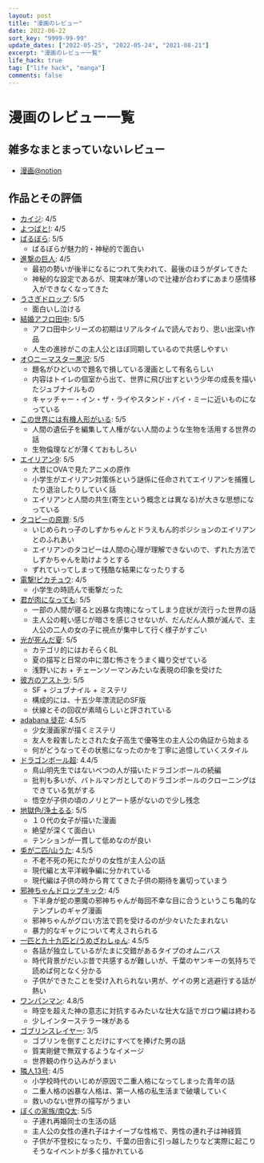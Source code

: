 ```yaml
---
layout: post
title: "漫画のレビュー"
date: 2022-06-22
sort_key: "9999-99-99"
update_dates: ["2022-05-25", "2022-05-24", "2021-08-21"]
excerpt: "漫画のレビュー一覧"
life_hack: true
tag: ["life hack", "manga"]
comments: false
---
```


# 漫画のレビュー一覧

## 雑多なまとまっていないレビュー
 - [漫画@notion](https://geckochan.notion.site/d58e21a9f53d4e7b8cc25d097ac84dc7)

## 作品とその評価
 - [カイジ](https://ja.wikipedia.org/wiki/%E8%B3%AD%E5%8D%9A%E9%BB%99%E7%A4%BA%E9%8C%B2%E3%82%AB%E3%82%A4%E3%82%B8): 4/5
 - [よつばと!](https://ja.wikipedia.org/wiki/%E3%82%88%E3%81%A4%E3%81%B0%E3%81%A8!): 4/5
 - [ばるぼら](https://ja.wikipedia.org/wiki/%E3%81%B0%E3%82%8B%E3%81%BC%E3%82%89): 5/5
   - ばるぼらが魅力的・神秘的で面白い
 - [進撃の巨人](https://ja.wikipedia.org/wiki/%E9%80%B2%E6%92%83%E3%81%AE%E5%B7%A8%E4%BA%BA): 4/5
   - 最初の勢いが後半になるにつれて失われて、最後のほうがダレてきた
   - 神秘的な設定であるが、現実味が薄いので辻褄が合わずにあまり感情移入ができなくなってきた
 - [うさぎドロップ](https://ja.wikipedia.org/wiki/%E3%81%86%E3%81%95%E3%81%8E%E3%83%89%E3%83%AD%E3%83%83%E3%83%97): 5/5
   - 面白いし泣ける
 - [結婚アフロ田中](https://ja.wikipedia.org/wiki/%E3%82%A2%E3%83%95%E3%83%AD%E7%94%B0%E4%B8%AD%E3%82%B7%E3%83%AA%E3%83%BC%E3%82%BA): 5/5
   - アフロ田中シリーズの初期はリアルタイムで読んでおり、思い出深い作品
   - 人生の進捗がこの主人公とほぼ同期しているので共感しやすい
 - [オ○ニーマスター黒沢](http://www.onamas.net/): 5/5
   - 題名がひどいので題名で損している漫画として有名らしい
   - 内容はトイレの個室から出て、世界に飛び出すという少年の成長を描いたジュブナイルもの
   - キャッチャー・イン・ザ・ライやスタンド・バイ・ミーに近いものになっている
 - [この世界には有機人形がいる](https://booklive.jp/product/index/title_id/293760/vol_no/001): 5/5
   - 人間の遺伝子を編集して人権がない人間のような生物を活用する世界の話
   - 生物倫理などが薄くておもしろい
 - [エイリアン9](https://booklive.jp/review/list/title_id/210071/vol_no/001): 5/5
   - 大昔にOVAで見たアニメの原作
   - 小学生がエイリアン対策係という謎係に任命されてエイリアンを捕獲したり退治したりしていく話
   - エイリアンと人間の共生(寄生という概念とは異なる)が大きな思想になっている
 - [タコピーの原罪](https://dic.nicovideo.jp/a/%E3%82%BF%E3%82%B3%E3%83%94%E3%83%BC%E3%81%AE%E5%8E%9F%E7%BD%AA): 5/5
   - いじめられっ子のしずかちゃんとドラえもん的ポジションのエイリアンとのふれあい
   - エイリアンのタコピーは人間の心理が理解できないので、ずれた方法でしずかちゃんを助けようとする
   - ずれていってしまって残酷な結果になったりする
 - [電撃!ピカチュウ](https://ja.wikipedia.org/wiki/%E9%9B%BB%E6%92%83!%E3%83%94%E3%82%AB%E3%83%81%E3%83%A5%E3%82%A6): 4/5
   - 小学生の時読んで衝撃だった
 - [君が肉になっても](https://bookmeter.com/books/16190466): 5/5
   - 一部の人間が寝ると凶暴な肉塊になってしまう症状が流行った世界の話
   - 主人公の軽い感じが暗さを感じさせないが、だんだん人類が滅んで、主人公の二人の女の子に視点が集中して行く様子がすごい
 - [光が死んだ夏](https://bookmeter.com/books/19315890): 5/5
   - カテゴリ的にはおそらくBL
   - 夏の描写と日常の中に潜む怖さをうまく織り交ぜている
   - 浅野いにお + チェーンソーマンみたいな表現の印象を受けた
 - [彼方のアストラ](https://bookmeter.com/books/11034643): 5/5
   - SF + ジュブナイル + ミステリ
   - 構成的には、十五少年漂流記のSF版
   - 伏線とその回収が素晴らしいと評されている
 - [adabana 徒花](https://www.amazon.co.jp/dp/B08DNRR2W2/ref=dp-kindle-redirect?_encoding=UTF8&btkr=1): 4.5/5
   - 少女漫画家が描くミステリ
   - 友人を殺害したとされた女子高生で優等生の主人公の偽証から始まる
   - 何がどうなってその状態になったのかを丁寧に追憶していくスタイル
 - [ドラゴンボール超](https://www.amazon.co.jp/gp/product/B01C84248G): 4.4/5
   - 鳥山明先生ではないべつの人が描いたドラゴンボールの続編
   - 批判も多いが、バトルマンガとしてのドラゴンボールのクローニングはできている気がする
   - 悟空が子供の頃のノリとアート感がないので少し残念
 - [地獄色/浄土るる](https://bookmeter.com/books/16833217): 5/5
   - １０代の女子が描いた漫画
   - 絶望が深くて面白い
   - テンションが一貫して低めなのが良い
 - [兎が二匹/山うた](https://bookmeter.com/books/10212507): 4.5/5
   - 不老不死の死にたがりの女性が主人公の話
   - 現代編と太平洋戦争編に分かれている
   - 現代編は子供の時から育ててきた子供の期待を裏切っていまう
 - [邪神ちゃんドロップキック](https://bookmeter.com/books/8013387): 4/5
   - 下半身が蛇の悪魔の邪神ちゃんが毎回不幸な目に合うというこち亀的なテンプレのギャグ漫画
   - 邪神ちゃんがグロい方法で罰を受けるのが少々いたたまれない
   - 暴力的なギャクについて考えされられる
 - [一匹と九十九匹と/うめざわしゅん](https://bookmeter.com/books/3168320): 4.5/5
   - 各話が独立しているがたまに交錯があるタイプのオムニバス
   - 時代背景がだいぶ昔で共感するが難しいが、千葉のヤンキーの気持ちで読めば何となく分かる
   - 子供ができたことを受け入れられない男が、ゲイの男と逃避行する話が熱い
 - [ワンパンマン](https://bookmeter.com/books/19700278): 4.8/5
   - 時空を超えた神の意志に対抗するみたいな壮大な話でガロウ編は終わる
   - 少しインターステラー味がある
 - [ゴブリンスレイヤー](https://bookmeter.com/books/14598584): 3/5
   - ゴブリンを倒すことだけにすべてを捧げた男の話
   - 質実剛健で無双するようなイメージ
   - 世界観の作り込みがうまい
 - [隣人13号](https://bookmeter.com/books/478307): 4/5
   - 小学校時代のいじめが原因で二重人格になってしまった青年の話
   - 二重人格の凶暴な人格は、第一人格の私生活まで破壊していく
   - 救いのない世界の描写がうまい
 - [ぼくの家族/南Q太](https://bookmeter.com/books/514293): 5/5
   - 子連れ再婚同士の生活の話
   - 主人公の女性の連れ子はナイーブな性格で、男性の連れ子は神経質
   - 子供が不登校になったり、千葉の田舎に引っ越したりなど実際に起こりそうなイベントが多く描かれている
